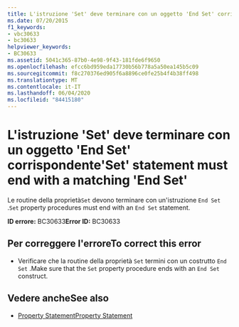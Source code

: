 ```yaml
---
title: L'istruzione 'Set' deve terminare con un oggetto 'End Set' corrispondente
ms.date: 07/20/2015
f1_keywords:
- vbc30633
- bc30633
helpviewer_keywords:
- BC30633
ms.assetid: 5041c365-87b0-4e98-9f43-181fde6f9650
ms.openlocfilehash: efcc6bd959eda17730b56b778a5a50ea145b5c09
ms.sourcegitcommit: f8c270376ed905f6a8896ce0fe25b4f4b38ff498
ms.translationtype: MT
ms.contentlocale: it-IT
ms.lasthandoff: 06/04/2020
ms.locfileid: "84415180"
---
```

# <a name="set-statement-must-end-with-a-matching-end-set"></a><span data-ttu-id="f9124-102">L'istruzione 'Set' deve terminare con un oggetto 'End Set' corrispondente</span><span class="sxs-lookup"><span data-stu-id="f9124-102">'Set' statement must end with a matching 'End Set'</span></span>
<span data-ttu-id="f9124-103">Le routine della proprietà`Set` devono terminare con un'istruzione `End Set` .</span><span class="sxs-lookup"><span data-stu-id="f9124-103">`Set` property procedures must end with an `End Set` statement.</span></span>  
  
 <span data-ttu-id="f9124-104">**ID errore:** BC30633</span><span class="sxs-lookup"><span data-stu-id="f9124-104">**Error ID:** BC30633</span></span>  
  
## <a name="to-correct-this-error"></a><span data-ttu-id="f9124-105">Per correggere l'errore</span><span class="sxs-lookup"><span data-stu-id="f9124-105">To correct this error</span></span>  
  
- <span data-ttu-id="f9124-106">Verificare che la routine della proprietà `Set` termini con un costrutto `End Set` .</span><span class="sxs-lookup"><span data-stu-id="f9124-106">Make sure that the `Set` property procedure ends with an `End Set` construct.</span></span>  
  
## <a name="see-also"></a><span data-ttu-id="f9124-107">Vedere anche</span><span class="sxs-lookup"><span data-stu-id="f9124-107">See also</span></span>

- [<span data-ttu-id="f9124-108">Property Statement</span><span class="sxs-lookup"><span data-stu-id="f9124-108">Property Statement</span></span>](../language-reference/statements/property-statement.md)
